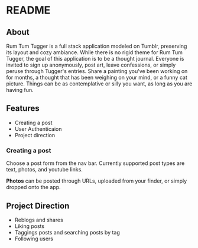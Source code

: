 # README

## About
Rum Tum Tugger is a full stack application modeled on Tumblr, preserving its layout and cozy ambiance.
While there is no rigid theme for Rum Tum Tugger, the goal of this application is to be a thought journal.
Everyone is invited to sign up anonymously, post art, leave confessions, or simply peruse through Tugger's entries.
Share a painting you've been working on for months, a thought that has been weighing on your mind, or a funny cat picture. Things can be as contemplative or silly you want, as long as you are having fun.


## Features
* Creating a post
* User Authenticaion
* Project direction

### Creating a post

Choose a post form from the nav bar. Currently supported post types are text, photos, and youtube links.

**Photos** can be posted through URLs, uploaded from your finder, or simply dropped onto the app.

## Project Direction

* Reblogs and shares
* Liking posts
* Taggings posts and searching posts by tag
* Following users
